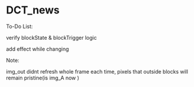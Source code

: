 # DCT_news

To-Do List:

verify blockState & blockTrigger logic

add effect while changing


Note:

img_out didnt refresh whole frame each time, pixels that outside blocks will remain pristine(is img_A now )
